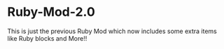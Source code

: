 # Ruby-Mod-2.0
This is just the previous Ruby Mod which now includes some extra items like Ruby blocks and More!!
